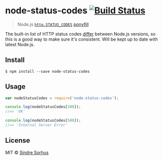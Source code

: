 # node-status-codes [![Build Status](https://travis-ci.org/sindresorhus/node-status-codes.svg?branch=master)](https://travis-ci.org/sindresorhus/node-status-codes)

> Node.js [`http.STATUS_CODES`](https://nodejs.org/api/http.html#http_http_status_codes) [ponyfill](https://ponyfill.com)

The built-in list of HTTP status codes [differ](https://github.com/nodejs/node/commit/8be6060020) between Node.js versions, so this is a good way to make sure it's consistent. Will be kept up to date with latest Node.js.


## Install

```
$ npm install --save node-status-codes
```


## Usage

```js
var nodeStatusCodes = require('node-status-codes');

console.log(nodeStatusCodes[200]);
//=> 'OK'

console.log(nodeStatusCodes[500]);
//=> 'Internal Server Error'
```


## License

MIT © [Sindre Sorhus](http://sindresorhus.com)
